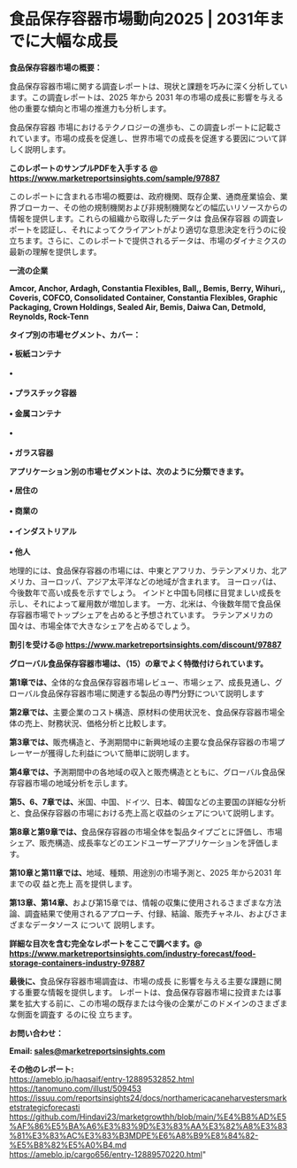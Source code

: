 # 食品保存容器市場動向2025 | 2031年までに大幅な成長

<strong><b>食品保存容器市場の概要：</b></strong>

食品保存容器市場に関する調査レポートは、現状と課題を巧みに深く分析しています。この調査レポートは、2025 年から 2031 年の市場の成長に影響を与える他の重要な傾向と市場の推進力も分析します。

食品保存容器 市場におけるテクノロジーの進歩も、この調査レポートに記載されています。市場の成長を促進し、世界市場での成長を促進する要因について詳しく説明します。

<strong>このレポートのサンプルPDFを入手する @ <a href=https://www.marketreportsinsights.com/sample/97887>https://www.marketreportsinsights.com/sample/97887</a></strong>

このレポートに含まれる市場の概要は、政府機関、既存企業、通商産業協会、業界ブローカー、その他の規制機関および非規制機関などの幅広いリソースからの情報を提供します。これらの組織から取得したデータは 食品保存容器 の調査レポートを認証し、それによってクライアントがより適切な意思決定を行うのに役立ちます。さらに、このレポートで提供されるデータは、市場のダイナミクスの最新の理解を提供します。

<strong>一流の企業</strong>

<strong><b>Amcor, Anchor, Ardagh, Constantia Flexibles, Ball,, Bemis, Berry, Wihuri,, Coveris, COFCO, Consolidated Container, Constantia Flexibles, Graphic Packaging, Crown Holdings, Sealed Air, Bemis, Daiwa Can, Detmold, Reynolds, Rock-Tenn</b></strong>

<strong><b>タイプ別の市場セグメント、カバー：</b></strong>

<strong>• 板紙コンテナ<br><br>• <br><br>• プラスチック容器<br><br>• 金属コンテナ<br><br>• <br><br>• ガラス容器</strong>

<strong><b>アプリケーション別の市場セグメントは、次のように分類できます。</b></strong>

<strong>• 居住の<br><br>• 商業の<br><br>• インダストリアル<br><br>• 他人</strong>

 地理的には、食品保存容器の市場には、中東とアフリカ、ラテンアメリカ、北アメリカ、ヨーロッパ、アジア太平洋などの地域が含まれます。 ヨーロッパは、今後数年で高い成長を示すでしょう。 インドと中国も同様に目覚ましい成長を示し、それによって雇用数が増加します。 一方、北米は、今後数年間で食品保存容器市場でトップシェアを占めると予想されています。 ラテンアメリカの国々は、市場全体で大きなシェアを占めるでしょう。

<strong>割引を受ける@ <a href=https://www.marketreportsinsights.com/discount/97887>https://www.marketreportsinsights.com/discount/97887</a></strong>

<strong><b>グローバル食品保存容器市場は、（15）の章でよく特徴付けられています。</b></strong>

<strong><b>第</b></strong><strong><b>1章では、</b></strong>全体的な食品保存容器市場レビュー、市場シェア、成長見通し、グローバル食品保存容器市場に関連する製品の専門分野について説明します

<strong><b>第2章では、</b></strong>主要企業のコスト構造、原材料の使用状況を、食品保存容器市場全体の売上、財務状況、価格分析と比較します。

<strong><b>第3章では、</b></strong>販売構造と、予測期間中に新興地域の主要な食品保存容器の市場プレーヤーが獲得した利益について簡単に説明します。

<strong><b>第4章では、</b></strong>予測期間中の各地域の収入と販売構造とともに、グローバル食品保存容器市場の地域分析を示します。

<strong><b>第5、6、7章では、</b></strong>米国、中国、ドイツ、日本、韓国などの主要国の詳細な分析と、食品保存容器の市場における売上高と収益のシェアについて説明します。

<strong><b>第8章と第9章では、</b></strong>食品保存容器の市場全体を製品タイプごとに評価し、市場シェア、販売構造、成長率などのエンドユーザーアプリケーションを評価します。

<strong><b>第10章と第11章では、</b></strong>地域、種類、用途別の市場予測と、2025 年から2031 年までの収 益と売上 高を提供します。

<strong><b>第13章、第14章、</b></strong>および第15章では、情報の収集に使用されるさまざまな方法論、調査結果で使用されるアプローチ、付録、結論、販売チャネル、およびさまざまなデータソース について 説明します。

<strong>詳細な目次を含む完全なレポートをここで調べます。@ <a href=https://www.marketreportsinsights.com/industry-forecast/food-storage-containers-industry-97887>https://www.marketreportsinsights.com/industry-forecast/food-storage-containers-industry-97887</a></strong>

<strong><b>最後に、</b></strong>食品保存容器市場調査は、市場の成長 に影響を</a>与える主要な課題に関する重要な情報を提供します。 レポートは、食品保存容器市場に投資または事業を拡大する前に、この市場の既存または今後の企業がこのドメインのさまざまな側面を調査す るのに役 立ちます。

<strong><b>お問い合わせ：</b></strong>

<strong>Email: </strong><a href=mailto:sales@marketreportsinsights.com><strong>sales@marketreportsinsights.com</strong></a>

<strong>その他のレポート:</strong>
<br>
<a href=https://ameblo.jp/haqsaif/entry-12889532852.html>https://ameblo.jp/haqsaif/entry-12889532852.html</a>
<br>
<a href=https://tanomuno.com/illust/509453>https://tanomuno.com/illust/509453</a>
<br>
<a href=https://issuu.com/reportsinsights24/docs/northamericacaneharvestersmarketstrategicforecasti>https://issuu.com/reportsinsights24/docs/northamericacaneharvestersmarketstrategicforecasti</a>
<br>
<a href=https://github.com/Hindavi23/marketgrowthh/blob/main/%E4%B8%AD%E5%AF%86%E5%BA%A6%E3%83%9D%E3%83%AA%E3%82%A8%E3%83%81%E3%83%AC%E3%83%B3MDPE%E6%A8%B9%E8%84%82-%E5%B8%82%E5%A0%B4.md>https://github.com/Hindavi23/marketgrowthh/blob/main/%E4%B8%AD%E5%AF%86%E5%BA%A6%E3%83%9D%E3%83%AA%E3%82%A8%E3%83%81%E3%83%AC%E3%83%B3MDPE%E6%A8%B9%E8%84%82-%E5%B8%82%E5%A0%B4.md</a>
<br>
<a href=https://ameblo.jp/cargo656/entry-12889570220.html>https://ameblo.jp/cargo656/entry-12889570220.html</a>"
